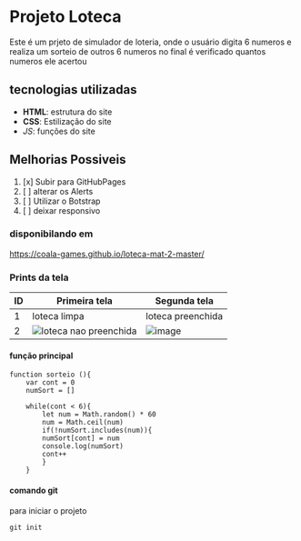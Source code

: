 # Projeto Loteca 
Este é um prjeto de simulador de loteria, onde o usuário digita 6 numeros e realiza um sorteio de outros 6 numeros no final é verificado quantos numeros ele acertou

## tecnologias utilizadas 
- **HTML**: estrutura do site
- __CSS__: Estilização do site
- *_JS_*: funções do site

## Melhorias Possiveis
1. [x] Subir para GitHubPages
2. [ ] alterar os Alerts
3. [ ] Utilizar o Botstrap
4. [ ] deixar responsivo

### disponibilando em
https://coala-games.github.io/loteca-mat-2-master/

### Prints da tela

| ID | Primeira tela | Segunda tela |
|----|---------------|--------------|
|  1 | loteca limpa  | loteca preenchida |
| 2  | ![loteca nao preenchida ](https://user-images.githubusercontent.com/100213140/161782441-eac40b0b-d9bd-41e3-b1d7-bce663552e10.png) | ![image](https://user-images.githubusercontent.com/100213140/161782727-837fe610-c999-482d-92f1-6c0a80f450d3.png) |


#### função principal
```js:
function sorteio (){
    var cont = 0
    numSort = []

    while(cont < 6){
        let num = Math.random() * 60
        num = Math.ceil(num)
        if(!numSort.includes(num)){
        numSort[cont] = num
        console.log(numSort)
        cont++
        }
    }
```

#### comando git
para iniciar o projeto
```bash:
git init
```
